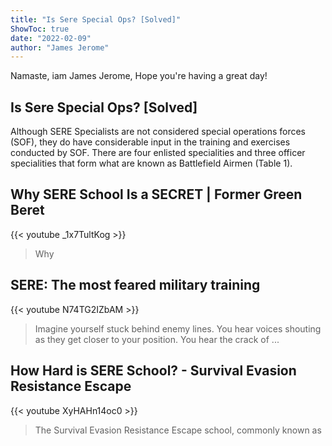 ```yaml
---
title: "Is Sere Special Ops? [Solved]"
ShowToc: true 
date: "2022-02-09"
author: "James Jerome" 
---
```


Namaste, iam James Jerome, Hope you're having a great day!
## Is Sere Special Ops? [Solved]
Although SERE Specialists are not considered special operations forces (SOF), they do have considerable input in the training and exercises conducted by SOF. There are four enlisted specialities and three officer specialities that form what are known as Battlefield Airmen (Table 1).

## Why SERE School Is a SECRET | Former Green Beret
{{< youtube _1x7TultKog >}}
>Why 

## SERE: The most feared military training
{{< youtube N74TG2IZbAM >}}
>Imagine yourself stuck behind enemy lines. You hear voices shouting as they get closer to your position. You hear the crack of ...

## How Hard is SERE School? - Survival Evasion Resistance Escape
{{< youtube XyHAHn14oc0 >}}
>The Survival Evasion Resistance Escape school, commonly known as 

